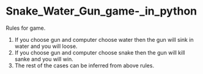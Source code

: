 # Snake_Water_Gun_game-_in_python
Rules for game.
 1. If you choose gun and computer choose water then the gun will sink in water and you will loose.
 2. If you choose gun and computer choose snake then the gun will kill sanke and you will win.
 3. The rest of the cases can be inferred from above rules.
